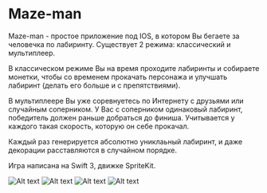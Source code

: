 # Maze-man
Maze-man - простое приложение под IOS, в котором Вы бегаете за человечка по лабиринту.
Существует 2 режима: классический и мультиплеер.

В классическом режиме Вы на время проходите лабиринты и собираете монетки, чтобы со временем прокачать персонажа и улучшать лабиринт (делать его больше и с препятствиями).

В мультиплеере Вы уже соревнуетесь по Интернету с друзьями или случайным соперником. У Вас с соперником одинаковый лабиринт, победитель должен раньше добраться до финиша. Учитывается у каждого такая скорость, которую он себе прокачал.

Каждый раз генерируется абсолютно униклаьный лабиринт, и даже декорации расставляются в случайном порядке.

Игра написана на Swift 3, движке SpriteKit.

![Alt text](http://maze-man.mistin.ru/images/1.png "Главное меню")
![Alt text](http://maze-man.mistin.ru/images/2.png "Проходим классический режим")
![Alt text](http://maze-man.mistin.ru/images/3.png "Поднимаем уровень")
![Alt text](http://maze-man.mistin.ru/images/6.png "Играем в мультиплеер")
